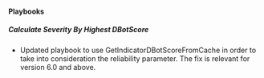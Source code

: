 
#### Playbooks
##### Calculate Severity By Highest DBotScore
- Updated playbook to use GetIndicatorDBotScoreFromCache in order to take into consideration the reliability parameter. The fix is relevant for version 6.0 and above.
